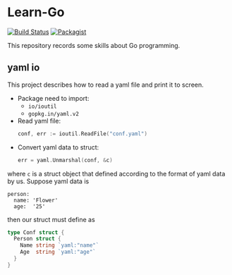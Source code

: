 Learn-Go
=========================
[![Build Status](https://travis-ci.org/meolu/walle-web.svg?branch=master)](https://github.com/MrDongdongLin?tab=repositories)
[![Packagist](https://img.shields.io/packagist/v/meolu/walle-web.svg)](https://github.com/MrDongdongLin?tab=repositories)

This repository records some skills about Go programming.

## yaml io
This project describes how to read a yaml file and print it to screen.
- Package need to import:
  - `io/ioutil`
  - `gopkg.in/yaml.v2`
- Read yaml file:
  ``` go
  conf, err := ioutil.ReadFile("conf.yaml")
  ```
- Convert yaml data to struct:
  ```go
  err = yaml.Unmarshal(conf, &c)
  ```
where `c` is a struct object that defined according to the format of yaml data by us. Suppose yaml data is
```
person:
  name: 'Flower'
  age:  '25'
```
then our struct must define as
```go
type Conf struct {
  Person struct {
    Name string `yaml:"name"`
    Age  string `yaml:"age"`
  }
}
```

